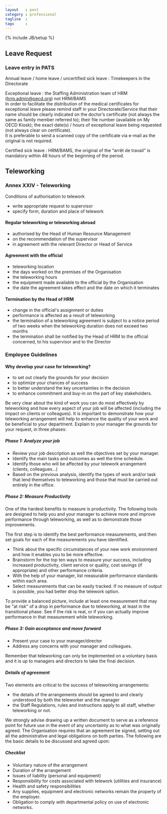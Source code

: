 ```yaml
---
layout   : post
category : professional
tagline  : 
tags     : 
---
```

{% include JB/setup %}

## Leave Request

### Leave entry in PATS

Annual leave / home leave / uncertified sick leave
:   Timekeepers in the Directorate

Exceptional leave
:   the Staffing Administration team of HRM (hrm.admin@oecd.org) not HRM/BAMS  
    In order to facilitate the distribution of the medical certificates for exceptional leave please remind staff in your Directorate/Service that their name should be clearly indicated on the doctor’s certificate (not always the same as family member referred to);  their file number (available on My OECD Kiosk);  the exact date(s) / hours of exceptional leave being requested (not always clear on certificate).  
    It is preferable to send a scanned copy of the certificate via e-mail as the original is not required.

Certified sick leave
:   HRM/BAMS, the original of the “arrêt de travail” is mandatory within 48 hours of the beginning of the period.

## Teleworking

### Annex XXIV - Teleworking

Conditions of authorisation to telework

- write appropriate request to supervisor 
- specify form, duration and place of telework

#### Regular teleworking or teleworking abroad

- authorised by the Head of Human Resource Management
- on the recommendation of the supervisor
- in agreement with the relevant Director or Head of Service

#### Agreement with the official

- teleworking location
- the days worked on the premises of the Organisation
- the teleworking hours
- the equipment made available to the official by the Organisation
- the date the agreement takes effect and the date on which it terminates

#### Termination by the Head of HRM

- change in the official's assignment or duties
- performance is affected as a result of teleworking
- the termination of a teleworking agreement is subject to a notice period of two weeks when the teleworking duration does not
exceed two months
- the termination shall be notified by the Head of HRM to the official concerned, to his supervisor and to the
Director

### Employee Guidelines

#### Why develop your case for teleworking?

- to set out clearly the grounds for your decision
- to optimize your chances of success
- to better understand the key uncertainties in the decision
- to enhance commitment and buy-in on the part of key stakeholders.

Be very clear about the kind of work you can do most effectively by teleworking and how every aspect of your job will be affected (including the impact on clients or colleagues). It is important to demonstrate how your teleworking arrangement will help to enhance the quality of your work and be beneficial to your department. Explain to your manager the grounds for your request, in three phases:

##### Phase 1: Analyze your job

- Review your job description as well the objectives set by your manager.
- Identify the main tasks and outcomes as well the time schedule.
- Identify those who will be affected by your telework arrangement (clients, colleagues...)
- Based on the previous analysis, identify the types of work and/or task that lend themselves to teleworking and those that must be carried out entirely in the office.

##### Phase 2: Measure Productivity

One of the hardest benefits to measure is productivity. The following tools are designed to help you and your manager to achieve more and improve performance through teleworking, as well as to demonstrate those improvements.

The first step is to identify the best performance measurements, and then set goals for each of the measurements you have identified.

- Think about the specific circumstances of your new work environment and how it enables you to be more effective.
- Brainstorm for the top ten ways to measure your success, including increased productivity, client service or quality, cost savings (if appropriate) and other performance criteria.
- With the help of your manager, list measurable performance standards within each area.
- Select measurements that can be easily tracked. If no measure of output is possible, you had better drop the telework option.

To provide a balanced picture, include at least one measurement that may be "at risk" of a drop in performance due to teleworking, at least in the transitional phase. See if the risk is real, or if you can actually improve performance in that measurement while teleworking.

##### Phase 3: Gain acceptance and move forward

- Present your case to your manager/director
- Address any concerns with your manager and colleagues.

Remember that teleworking can only be implemented on a voluntary basis and it is up to managers and directors to take the final decision.

##### Details of agreement

Two elements are critical to the success of teleworking arrangements: 
- the details of the arrangements should be agreed to and clearly understood by both the teleworker and the manager
- the Staff Regulations, rules and instructions apply to all staff, whether teleworking or not.

We strongly advise drawing up a written document to serve as a reference point for future use in the event of any uncertainty as to what was originally agreed. The Organisation requires that an agreement be signed, setting out all the administrative and legal obligations on both parties. The following are the basic details to be discussed and agreed upon:

##### Checklist

- Voluntary nature of the arrangement
- Duration of the arrangement
- Issues of liability (personal and equipment)
- Responsibility for costs associated with telework (utilities and insurance)
- Health and safety responsibilities
- Any supplies, equipment and electronic networks remain the property of the employer.
- Obligation to comply with departmental policy on use of electronic networks.
